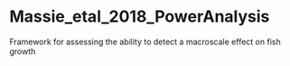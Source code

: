 # Massie_etal_2018_PowerAnalysis
Framework for assessing the ability to detect a macroscale effect on fish growth
